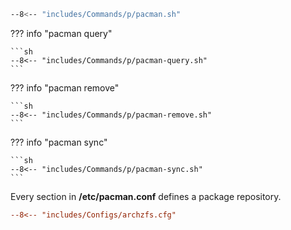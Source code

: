 ```sh title="pacman"
--8<-- "includes/Commands/p/pacman.sh"
```

??? info "pacman query"

    ```sh
    --8<-- "includes/Commands/p/pacman-query.sh"
    ```

??? info "pacman remove"

    ```sh
    --8<-- "includes/Commands/p/pacman-remove.sh"
    ```

??? info "pacman sync"

    ```sh
    --8<-- "includes/Commands/p/pacman-sync.sh"
    ```

Every section in **/etc/pacman.conf** defines a package repository.

```ini title="/etc/pacman.conf"
--8<-- "includes/Configs/archzfs.cfg"
```